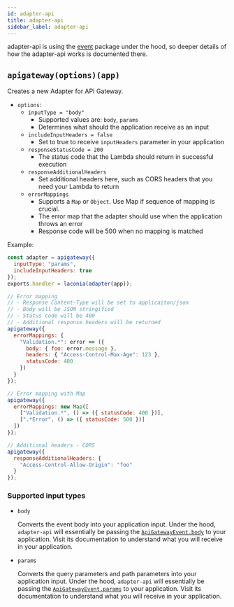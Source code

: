 ```yaml
---
id: adapter-api
title: adapter-api
sidebar_label: adapter-api
---
```


adapter-api is using the [event](api/event.md) package under the hood, so deeper
details of how the adapter-api works is documented there.

## `apigateway(options)(app)`

Creates a new Adapter for API Gateway.

- `options`:
  - `inputType = "body"`
    - Supported values are: `body`, `params`
    - Determines what should the application receive as an input
  - `includeInputHeaders = false`
    - Set to true to receive `inputHeaders` parameter in your application
  - `responseStatusCode = 200`
    - The status code that the Lambda should return in successful execution
  - `responseAdditionalHeaders`
    - Set additional headers here, such as CORS headers that you need your
      Lambda to return
  - `errorMappings`
    - Supports a `Map` or `Object`. Use Map if sequence of mapping is crucial.
    - The error map that the adapter should use when the application throws an
      error
    - Response code will be 500 when no mapping is matched

Example:

```js
const adapter = apigateway({
  inputType: "params",
  includeInputHeaders: true
});
exports.handler = laconia(adapter(app));

// Error mapping
// - Response Content-Type will be set to applicaiton/json
// - Body will be JSON stringified
// - Status code will be 400
// - Additional response headers will be returned
apigateway({
  errorMappings: {
    "Validation.*": error => ({
      body: { foo: error.message },
      headers: { "Access-Control-Max-Age": 123 },
      statusCode: 400
    })
  }
});

// Error mapping with Map
apigateway({
  errorMappings: new Map([
    ["Validation.*", () => ({ statusCode: 400 })],
    [".*Error", () => ({ statusCode: 500 })]
  ])
});

// Additional headers - CORS
apigateway({
  responseAdditionalHeaders: {
    "Access-Control-Allow-Origin": "foo"
  }
});
```

### Supported input types

- `body`

  Converts the event body into your application input. Under the hood,
  `adapter-api` will essentially be passing the
  [`ApiGatewayEvent.body`](api/event.md) to your application. Visit its
  documentation to understand what you will receive in your application.

- `params`

  Converts the query parameters and path parameters into your application input.
  Under the hood, `adapter-api` will essentially be passing the
  [`ApiGatewayEvent.params`](api/event.md) to your application. Visit its
  documentation to understand what you will receive in your application.
